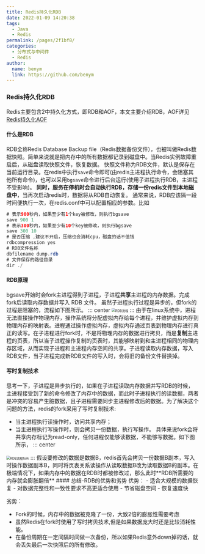 ```yaml
---
title: Redis持久化RDB
date: 2022-01-09 14:20:38
tags: 
  - Java
  - Redis
permalink: /pages/2f1bf8/
categories: 
  - 分布式与中间件
  - Redis
author: 
  name: benym
  link: https://github.com/benym
---
```


### Redis持久化RDB
Redis主要包含2中持久化方式，即RDB和AOF，本文主要介绍RDB，AOF详见[Redis持久化AOF][1]
#### 什么是RDB
RDB全称Redis Database Backup file（Redis数据备份文件），也被叫做Redis数据快照。简单来说就是把内存中的所有数据都记录到磁盘中。当Redis实例故障重启后，从磁盘读取快照文件，恢复数据。
快照文件称为RDB文件，默认是保存在当前运行目录。在redis中执行`save`命令即可(由redis主进程执行命令，会阻塞其他所有命令)，也可以采用`bgsave`命令进行后台运行(使用子进程执行RDB，主进程不受影响)。
**同时，服务在停机时会自动执行RDB，存储一份redis文件到本地磁盘中**，当再次启动redis时，数据将从RDB自动恢复。
通常来说，RDB应该隔一段时间便执行一次，在redis.conf中可以配置相应的参数。比如
```java
# 表示900秒内，如果至少有1个key被修改，则执行bgsave
save 900 1  
# 表示300秒内，如果至少有10个key被修改，则执行bgsave
save 300 10  
# 是否压缩 ,建议不开启，压缩也会消耗cpu，磁盘的话不值钱
rdbcompression yes
# RDB文件名称
dbfilename dump.rdb  
# 文件保存的路径目录
dir ./ 
```
#### RDB原理
bgsave开始时会fork主进程得到子进程，子进程**共享**主进程的内存数据。完成fork后读取内存数据并写入 RDB 文件。
虽然子进程执行过程是异步的，但fork的过程是阻塞的，流程如下图所示。
::: center
<img src="https://image-1-1257237419.cos.ap-chongqing.myqcloud.com/redisImg/redisRDB2.png/zipstyle" alt="RDB流程" style="zoom:60%;" />
:::
由于在linux系统中，进程无法直接操作物理内存，操作系统将分配虚拟内存给每个进程，并维护虚拟内存到物理内存的映射表。进程通过操作虚拟内存，虚拟内存通过页表到物理内存进行真正的读写。在子进程进行fork时，不是将物理内存的数据进行拷贝，而是**复制**主进程的页表，所以当子进程操作复制的页表时，其能够映射到和主进程相同的物理内存区域，从而实现子进程和主进程内存空间的共享。子进程读取内存数据，写入RDB文件，当子进程完成新RDB文件的写入时，会将旧的备份文件替换掉。
#### 写时复制技术
思考一下，子进程是异步执行的，如果在子进程读取内存数据并写RDB的时候，主进程接受到了新的命令修改了内存中的数据，而此时子进程执行的读数据，两者是冲突的容易产生脏数据，且子进程需要同步主进程修改后的数据。为了解决这个问题的方法，redis的fork采用了写时复制技术:

 - 当主进程执行读操作时，访问共享内存；
 - 当主进程执行写操作时，则会拷贝一份数据，执行写操作。
  具体来说fork会将共享内存标记为read-only，任何进程仅能够读数据，不能够写数据。如下图所示，
::: center  
<img src="https://image-1-1257237419.cos.ap-chongqing.myqcloud.com/redisImg/redisRDB.png/zipstyle" alt="RDB流程fork" style="zoom:60%;" />
:::
  假设要修改的数据是数据B，redis首先会拷贝一份数据B副本，写入时操作数据副本B，同时将页表关系读操作从读取数据B改为读取数据B的副本。在极端情况下，如果内存中的数据在RDB时都被修改过，那么此时**RDB所需要的内存就会膨胀翻倍**
#### 总结-RDB的优势和劣势
优势：
 - 适合大规模的数据恢复
 - 对数据完整性和一致性要求不高更适合使用
 - 节省磁盘空间
 - 恢复速度快

劣势：
 - Fork的时候，内存中的数据被克隆了一份，大致2倍的膨胀性需要考虑
 - 虽然Redis在fork时使用了写时拷贝技术,但是如果数据庞大时还是比较消耗性能。
 - 在备份周期在一定间隔时间做一次备份，所以如果Redis意外down掉的话，就会丢失最后一次快照后的所有修改。


[1]: https://cloud.benym.cn/benym-book/pages/c48db1/
